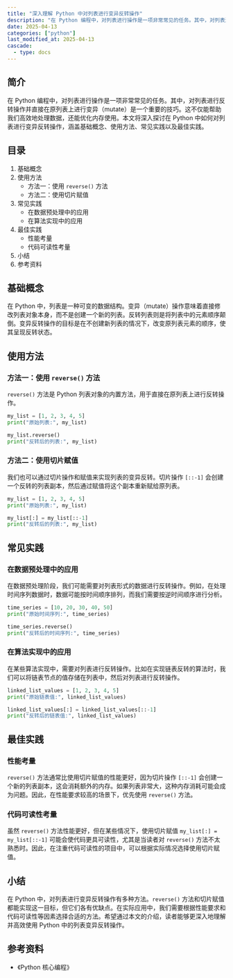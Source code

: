 ```yaml
---
title: "深入理解 Python 中对列表进行变异反转操作"
description: "在 Python 编程中，对列表进行操作是一项非常常见的任务。其中，对列表进行反转操作并直接在原列表上进行变异（mutate）是一个重要的技巧。这不仅能帮助我们高效地处理数据，还能优化内存使用。本文将深入探讨在 Python 中如何对列表进行变异反转操作，涵盖基础概念、使用方法、常见实践以及最佳实践。"
date: 2025-04-13
categories: ["python"]
last_modified_at: 2025-04-13
cascade:
  - type: docs
---
```



## 简介
在 Python 编程中，对列表进行操作是一项非常常见的任务。其中，对列表进行反转操作并直接在原列表上进行变异（mutate）是一个重要的技巧。这不仅能帮助我们高效地处理数据，还能优化内存使用。本文将深入探讨在 Python 中如何对列表进行变异反转操作，涵盖基础概念、使用方法、常见实践以及最佳实践。

<!-- more -->
## 目录
1. 基础概念
2. 使用方法
    - 方法一：使用 `reverse()` 方法
    - 方法二：使用切片赋值
3. 常见实践
    - 在数据预处理中的应用
    - 在算法实现中的应用
4. 最佳实践
    - 性能考量
    - 代码可读性考量
5. 小结
6. 参考资料

## 基础概念
在 Python 中，列表是一种可变的数据结构。变异（mutate）操作意味着直接修改列表对象本身，而不是创建一个新的列表。反转列表则是将列表中的元素顺序颠倒。变异反转操作的目标是在不创建新列表的情况下，改变原列表元素的顺序，使其呈现反转状态。

## 使用方法

### 方法一：使用 `reverse()` 方法
`reverse()` 方法是 Python 列表对象的内置方法，用于直接在原列表上进行反转操作。

```python
my_list = [1, 2, 3, 4, 5]
print("原始列表:", my_list)

my_list.reverse()
print("反转后的列表:", my_list)
```

### 方法二：使用切片赋值
我们也可以通过切片操作和赋值来实现列表的变异反转。切片操作 `[::-1]` 会创建一个反转的列表副本，然后通过赋值将这个副本重新赋给原列表。

```python
my_list = [1, 2, 3, 4, 5]
print("原始列表:", my_list)

my_list[:] = my_list[::-1]
print("反转后的列表:", my_list)
```

## 常见实践

### 在数据预处理中的应用
在数据预处理阶段，我们可能需要对列表形式的数据进行反转操作。例如，在处理时间序列数据时，数据可能按时间顺序排列，而我们需要按逆时间顺序进行分析。

```python
time_series = [10, 20, 30, 40, 50]
print("原始时间序列:", time_series)

time_series.reverse()
print("反转后的时间序列:", time_series)
```

### 在算法实现中的应用
在某些算法实现中，需要对列表进行反转操作。比如在实现链表反转的算法时，我们可以将链表节点的值存储在列表中，然后对列表进行反转操作。

```python
linked_list_values = [1, 2, 3, 4, 5]
print("原始链表值:", linked_list_values)

linked_list_values[:] = linked_list_values[::-1]
print("反转后的链表值:", linked_list_values)
```

## 最佳实践

### 性能考量
`reverse()` 方法通常比使用切片赋值的性能更好，因为切片操作 `[::-1]` 会创建一个新的列表副本，这会消耗额外的内存。如果列表非常大，这种内存消耗可能会成为问题。因此，在性能要求较高的场景下，优先使用 `reverse()` 方法。

### 代码可读性考量
虽然 `reverse()` 方法性能更好，但在某些情况下，使用切片赋值 `my_list[:] = my_list[::-1]` 可能会使代码更具可读性，尤其是当读者对 `reverse()` 方法不太熟悉时。因此，在注重代码可读性的项目中，可以根据实际情况选择使用切片赋值。

## 小结
在 Python 中，对列表进行变异反转操作有多种方法。`reverse()` 方法和切片赋值都能实现这一目标，但它们各有优缺点。在实际应用中，我们需要根据性能要求和代码可读性等因素选择合适的方法。希望通过本文的介绍，读者能够更深入地理解并高效使用 Python 中的列表变异反转操作。

## 参考资料
- 《Python 核心编程》